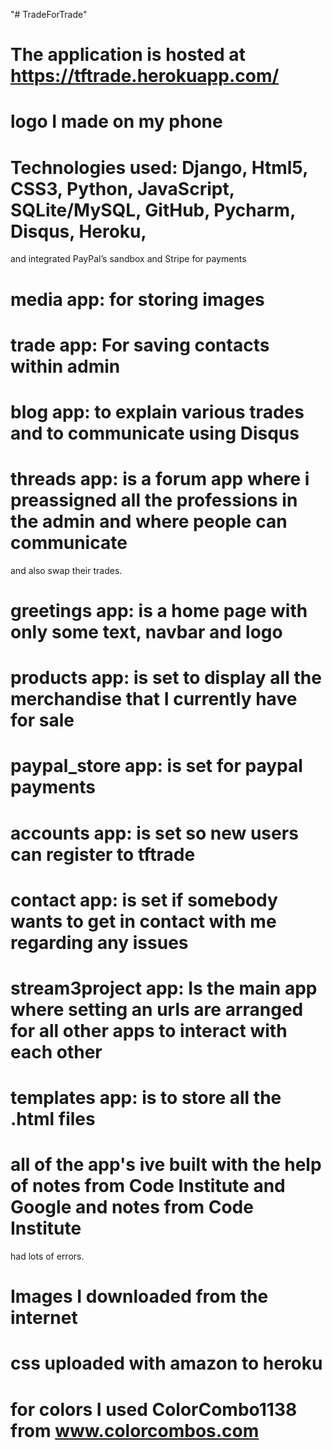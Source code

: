 "# TradeForTrade"

# The application is hosted at https://tftrade.herokuapp.com/

# logo I made on my phone

# Technologies used: Django, Html5, CSS3, Python, JavaScript, SQLite/MySQL, GitHub, Pycharm, Disqus, Heroku,
  and integrated PayPal’s sandbox and Stripe for payments

# media app: for storing images

# trade app: For saving contacts within admin

# blog app: to explain various trades and to communicate using Disqus

# threads app: is a forum app where i preassigned all the professions in the admin and where people can communicate
  and also swap their trades.

# greetings app: is a home page with only some text, navbar and logo

# products app: is set to display all the merchandise that I currently have for sale

# paypal_store app: is set for paypal payments

# accounts app: is set so new users can register to tftrade

# contact app: is set if somebody wants to get in contact with me regarding any issues

# stream3project app: Is the main app where setting an urls are arranged for all other apps to interact with each other

# templates app: is to store all the .html files

# all of the app's ive built with the help of notes from Code Institute and Google and notes from Code Institute
  had lots of errors.

# Images I downloaded from the internet

# css uploaded with amazon to heroku

# for colors I used ColorCombo1138 from www.colorcombos.com